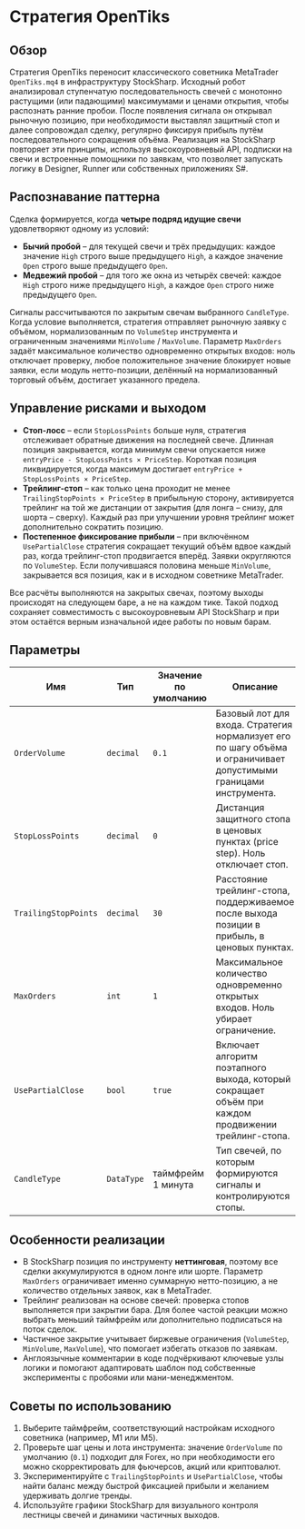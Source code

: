 # Стратегия OpenTiks

## Обзор
Стратегия OpenTiks переносит классического советника MetaTrader `OpenTiks.mq4` в инфраструктуру StockSharp. Исходный робот
анализировал ступенчатую последовательность свечей с монотонно растущими (или падающими) максимумами и ценами открытия, чтобы
распознать ранние пробои. После появления сигнала он открывал рыночную позицию, при необходимости выставлял защитный стоп и
далее сопровождал сделку, регулярно фиксируя прибыль путём последовательного сокращения объёма. Реализация на StockSharp
повторяет эти принципы, используя высокоуровневый API, подписки на свечи и встроенные помощники по заявкам, что позволяет
запускать логику в Designer, Runner или собственных приложениях S#.

## Распознавание паттерна
Сделка формируется, когда **четыре подряд идущие свечи** удовлетворяют одному из условий:

- **Бычий пробой** – для текущей свечи и трёх предыдущих: каждое значение `High` строго выше предыдущего `High`, а каждое
  значение `Open` строго выше предыдущего `Open`.
- **Медвежий пробой** – для того же окна из четырёх свечей: каждое `High` строго ниже предыдущего `High`, а каждое `Open`
  строго ниже предыдущего `Open`.

Сигналы рассчитываются по закрытым свечам выбранного `CandleType`. Когда условие выполняется, стратегия отправляет рыночную
заявку с объёмом, нормализованным по `VolumeStep` инструмента и ограниченным значениями `MinVolume` / `MaxVolume`.
Параметр `MaxOrders` задаёт максимальное количество одновременно открытых входов: ноль отключает проверку, любое положительное
значение блокирует новые заявки, если модуль нетто-позиции, делённый на нормализованный торговый объём, достигает указанного
предела.

## Управление рисками и выходом
- **Стоп-лосс** – если `StopLossPoints` больше нуля, стратегия отслеживает обратные движения на последней свече. Длинная
  позиция закрывается, когда минимум свечи опускается ниже `entryPrice - StopLossPoints × PriceStep`. Короткая позиция
  ликвидируется, когда максимум достигает `entryPrice + StopLossPoints × PriceStep`.
- **Трейлинг-стоп** – как только цена проходит не менее `TrailingStopPoints × PriceStep` в прибыльную сторону, активируется
  трейлинг на той же дистанции от закрытия (для лонга – снизу, для шорта – сверху). Каждый раз при улучшении уровня трейлинг
  может дополнительно сократить позицию.
- **Постепенное фиксирование прибыли** – при включённом `UsePartialClose` стратегия сокращает текущий объём вдвое каждый раз,
  когда трейлинг-стоп продвигается вперёд. Заявки округляются по `VolumeStep`. Если получившаяся половина меньше `MinVolume`,
  закрывается вся позиция, как и в исходном советнике MetaTrader.

Все расчёты выполняются на закрытых свечах, поэтому выходы происходят на следующем баре, а не на каждом тике. Такой подход
сохраняет совместимость с высокоуровневым API StockSharp и при этом остаётся верным изначальной идее работы по новым барам.

## Параметры
| Имя | Тип | Значение по умолчанию | Описание |
| --- | --- | --- | --- |
| `OrderVolume` | `decimal` | `0.1` | Базовый лот для входа. Стратегия нормализует его по шагу объёма и ограничивает допустимыми границами инструмента. |
| `StopLossPoints` | `decimal` | `0` | Дистанция защитного стопа в ценовых пунктах (price step). Ноль отключает стоп. |
| `TrailingStopPoints` | `decimal` | `30` | Расстояние трейлинг-стопа, поддерживаемое после выхода позиции в прибыль, в ценовых пунктах. |
| `MaxOrders` | `int` | `1` | Максимальное количество одновременно открытых входов. Ноль убирает ограничение. |
| `UsePartialClose` | `bool` | `true` | Включает алгоритм поэтапного выхода, который сокращает объём при каждом продвижении трейлинг-стопа. |
| `CandleType` | `DataType` | таймфрейм 1 минута | Тип свечей, по которым формируются сигналы и контролируются стопы. |

## Особенности реализации
- В StockSharp позиция по инструменту **неттинговая**, поэтому все сделки аккумулируются в одном лонге или шорте. Параметр
  `MaxOrders` ограничивает именно суммарную нетто-позицию, а не количество отдельных заявок, как в MetaTrader.
- Трейлинг реализован на основе свечей: проверка стопов выполняется при закрытии бара. Для более частой реакции можно выбрать
  меньший таймфрейм или дополнительно подписаться на поток сделок.
- Частичное закрытие учитывает биржевые ограничения (`VolumeStep`, `MinVolume`, `MaxVolume`), что помогает избегать отказов по
  заявкам.
- Англоязычные комментарии в коде подчёркивают ключевые узлы логики и помогают адаптировать шаблон под собственные эксперименты
  с пробоями или мани-менеджментом.

## Советы по использованию
1. Выберите таймфрейм, соответствующий настройкам исходного советника (например, M1 или M5).
2. Проверьте шаг цены и лота инструмента: значение `OrderVolume` по умолчанию (`0.1`) подходит для Forex, но при необходимости
   его можно скорректировать для фьючерсов, акций или криптовалют.
3. Экспериментируйте с `TrailingStopPoints` и `UsePartialClose`, чтобы найти баланс между быстрой фиксацией прибыли и желанием
   удерживать долгие тренды.
4. Используйте графики StockSharp для визуального контроля лестницы свечей и динамики частичных выходов.
